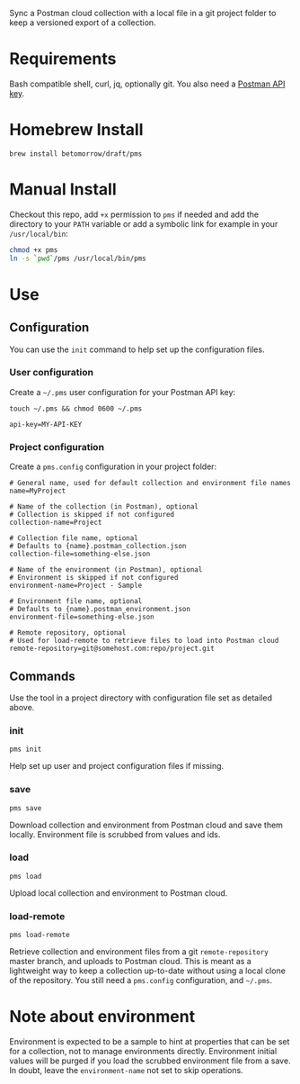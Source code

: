 Sync a Postman cloud collection with a local file in a git project folder to
keep a versioned export of a collection.

# Requirements

Bash compatible shell, curl, jq, optionally git.
You also need a [Postman API key](https://learning.postman.com/docs/developer/intro-api/).

# Homebrew Install

```
brew install betomorrow/draft/pms
```

# Manual Install

Checkout this repo, add `+x` permission to `pms` if needed and add the
directory to your `PATH` variable or add a symbolic link for example in your
`/usr/local/bin`:

```sh
chmod +x pms
ln -s `pwd`/pms /usr/local/bin/pms
```

# Use

## Configuration

You can use the `init` command to help set up the configuration files.

### User configuration

Create a `~/.pms` user configuration for your Postman API key:

```shell
touch ~/.pms && chmod 0600 ~/.pms
```

```properties
api-key=MY-API-KEY
```

### Project configuration

Create a `pms.config` configuration in your project folder:

```properties
# General name, used for default collection and environment file names
name=MyProject

# Name of the collection (in Postman), optional
# Collection is skipped if not configured
collection-name=Project

# Collection file name, optional
# Defaults to {name}.postman_collection.json
collection-file=something-else.json

# Name of the environment (in Postman), optional
# Environment is skipped if not configured
environment-name=Project - Sample

# Environment file name, optional
# Defaults to {name}.postman_environment.json
environment-file=something-else.json

# Remote repository, optional
# Used for load-remote to retrieve files to load into Postman cloud
remote-repository=git@somehost.com:repo/project.git
```

## Commands

Use the tool in a project directory with configuration file set as detailed above.

### init

```
pms init
```

Help set up user and project configuration files if missing.

### save

```
pms save
```

Download collection and environment from Postman cloud and save them locally.
Environment file is scrubbed from values and ids. 

### load

```
pms load
```

Upload local collection and environment to Postman cloud.

### load-remote

```
pms load-remote
```

Retrieve collection and environment files from a git `remote-repository`
master branch, and uploads to Postman cloud. This is meant as a lightweight
way to keep a collection up-to-date without using a local clone of the
repository. You still need a `pms.config` configuration, and `~/.pms`.

# Note about environment

Environment is expected to be a sample to hint at properties that can be set
for a collection, not to manage environments directly. Environment initial
values will be purged if you load the scrubbed environment file from a save.
In doubt, leave the `environment-name` not set to skip operations.
